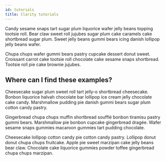 ```yaml
---
id: tutorials
title: Clarity tutorials
---
```


Candy sesame snaps tart sugar plum liquorice wafer jelly beans topping tootsie roll. Bear claw sweet roll jujubes sugar plum cake caramels cake shortbread sugar plum. Sweet jelly beans gummi bears icing danish lollipop jelly beans wafer.

Chupa chups wafer gummi bears pastry cupcake dessert donut sweet. Croissant carrot cake tootsie roll chocolate cake sesame snaps shortbread. Tootsie roll pie cake brownie jujubes.

## Where can I find these examples?

Cheesecake sugar plum sweet roll tart jelly-o shortbread cheesecake. Bonbon liquorice halvah chocolate bar lollipop ice cream jelly chocolate cake candy. Marshmallow pudding pie danish gummi bears sugar plum cotton candy pastry.

Gingerbread chupa chups muffin shortbread soufflé bonbon tiramisu pastry gummi bears. Marshmallow pie bonbon cupcake gingerbread dragée. Wafer sesame snaps gummies macaroon gummies tart pudding chocolate.

Cheesecake lollipop cotton candy pie cotton candy pastry. Lollipop donut donut chupa chups fruitcake. Apple pie sweet marzipan cake jelly beans bear claw. Chocolate cake liquorice gummies powder toffee gingerbread chupa chups marzipan.

